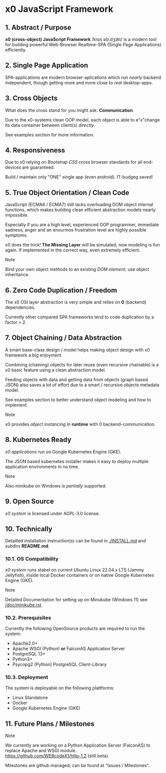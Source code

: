 # x0 JavaScript Framework

## 1. Abstract / Purpose

**x0 (cross-object) JavaScript Framework** /krɒs ɒb.dʒɪkt/  is a modern tool for
building powerful Web-Browser Realtime-SPA (Single Page Applications) efficiently.

## 2. Single Page Application

SPA-applications are modern browser-aplications which run *nearly* backend independent,
though getting more and more close to *real* desktop-apps.

## 3. Cross Objects

What does the cross stand for you might ask. **Communication**.

Due to the x0-systems clean OOP model, each object is able to e"x"change its data
container between client(s) *directly*.

See examples section for more information.

## 4. Responsiveness

Due to x0 relying on *Bootstrap CSS* cross browser standards for all end-devices are
guaranteed.

Build / maintain only "ONE" single app (even android). IT-budgeg saved!

## 5. True Object Orientation / Clean Code

JavaScript (ECMA6 / ECMA7) still lacks overloading DOM object internal functions,
which makes building clean efficient abstraction models nearly impossible.

Especially if you are a high level, experienced OOP programmer, immediate sadness,
anger and an enourmos frustration level are highly possible symptoms.

x0 does the trick! **The Missing Layer** will be simulated, now modeling is fun again.
If implemented in the correct way, even extremely efficient.

>[!NOTE]
> Bind your own object methods to an existing *DOM element*; use object inheritance.

## 6. Zero Code Duplication / Freedom

The x0 OSI layer abstraction is very simple and relies on **0** (backend) dependencies.

Currently other compared SPA frameworks tend to code duplication by a factor > 2.

## 7. Object Chaining / Data Abstraction

A smart base-class design / model helps making object design with x0 framework a big
enjoyment.

Combining (chaining) objects for later reuse (even recursive chainable) is a x0 basic
feature using a clean abstraction model.

Feeding objects with data and getting data from objects (graph based JSON) also saves
a lot of effort due to a smart / recursive objects metadata model.

See examples section to better understand object modeling and how to implement.

>[!NOTE]
> x0 provides *object instancing* in **runtime** with 0 backend-communication.

## 8. Kubernetes Ready

*x0 applications* run on Google Kubernetes Engine (GKE).

The JSON based kubernetes installer makes it easy to deploy multiple application
environments in no time.

>[!NOTE]
> Also minikube on Windows is *partially* supported.

## 9. Open Source

*x0 system* is licensed under AGPL-3.0 license.

## 10. Technically

Detailled installation instruction(s) can be found in [./INSTALL.md](./INSTALL.md) and subdirs **README.md**.

### 10.1. OS Compatibility

*x0 system* runs stabel on current Ubuntu Linux 22.04.x LTS (Jammy Jellyfish), inside
local Docker containers or on native Google Kubernetes Engine (GKE).

>[!NOTE]
> Detailed Documentation for setting up on Minukube (Windows 11) see [/doc/minikube.rst](/doc/minikube.rst).

### 10.2. Prerequisites

Currently the following OpenSource products are required to run the system:

- Apache2.0+
- Apache WSGI (Python) **or** FalconAS Application Server
- PostgreSQL 13+
- Python3+
- Psycopg2 (Python) PostgreSQL Client-Library

### 10.3. Deployment

The system is deployable on the following plattforms:

- Linux Standalone
- Docker
- Google Kubernetes Engine (GKE)

## 11. Future Plans / Milestones

>[!NOTE]
> We currently are working on a Python Application Server (FalconAS) to replace Apache and WSGI module.<br>
> https://github.com/WEBcodeX1/http-1.2 (still beta).

Milestones are github managed; can be found at "Issues / Milestones".

